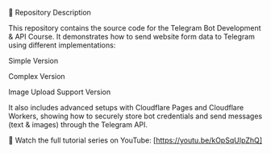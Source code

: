 📌 Repository Description

This repository contains the source code for the Telegram Bot Development & API Course. It demonstrates how to send website form data to Telegram using different implementations:

Simple Version

Complex Version

Image Upload Support Version

It also includes advanced setups with Cloudflare Pages and Cloudflare Workers, showing how to securely store bot credentials and send messages (text & images) through the Telegram API.

🔗 Watch the full tutorial series on YouTube: [https://youtu.be/kOpSqUIpZhQ]
